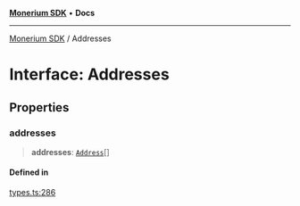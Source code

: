 [**Monerium SDK**](../README.md) • **Docs**

***

[Monerium SDK](../README.md) / Addresses

# Interface: Addresses

## Properties

### addresses

> **addresses**: [`Address`](Address.md)[]

#### Defined in

[types.ts:286](https://github.com/monerium/js-monorepo/blob/main/packages/sdk/src/types.ts#L286)
